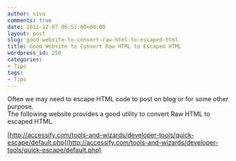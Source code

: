 ```yaml
---
author: siva
comments: true
date: 2011-12-07 06:57:00+00:00
layout: post
slug: good-website-to-convert-raw-html-to-escaped-html
title: Good Website to Convert Raw HTML to Escaped HTML
wordpress_id: 250
categories:
- Tips
tags:
- Tips
---
```


Often we may need to escape HTML code to post on blog or for some other purpose.  
The following website provides a good utility to convert Raw HTML to escaped HTML.  
  
[http://accessify.com/tools-and-wizards/developer-tools/quick-escape/default.php](http://accessify.com/tools-and-wizards/developer-tools/quick-escape/default.php)

